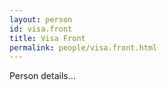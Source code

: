 ```yaml
---
layout: person
id: visa.front
title: Visa Front
permalink: people/visa.front.html
---
```


Person details...